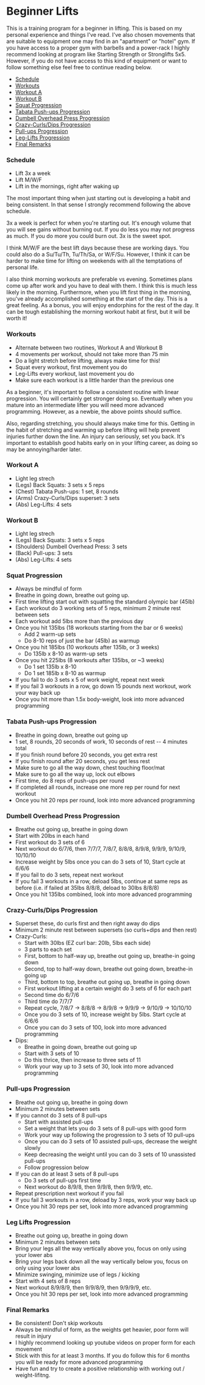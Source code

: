 # Beginner Lifts
This is a training program for a beginner in lifting. This is based on my
personal experience and things I've read. I've also chosen movements that
are suitable to equipment one may find in an "apartment" or "hotel" gym. If you
have access to a proper gym with barbells and a power-rack I highly recommend
looking at program like Starting Strength or Stronglifts 5x5. However, if you do not
have access to this kind of equipment or want to follow something else feel free
to continue reading below.

* [Schedule](#schedule)
* [Workouts](#workouts)
* [Workout A](#workout-a)
* [Workout B](#workout-b)
* [Squat Progression](#squat-progression)
* [Tabata Push-ups Progression](#tabata-push-ups-progression)
* [Dumbell Overhead Press Progression](#dumbell-overhead-press-progression)
* [Crazy-Curls/Dips Progression](#crazy-curls/dips-progression)
* [Pull-ups Progression](#pull-ups-progression)
* [Leg-Lifts Progression](#leg-lifts-progression)
* [Final Remarks](#final-remarks)

### Schedule
* Lift 3x a week
* Lift M/W/F
* Lift in the mornings, right after waking up

The most important thing when just starting out is developing a habit and being
consistent. In that sense I strongly recommend following the above schedule.

3x a week is perfect for when you're starting out. It's enough volume that you
will see gains without burning out. If you do less you may not
progress as much. If you do more you could burn out. 3x is the sweet spot.

I think M/W/F are the best lift days  because these are working days. You could
also do a Su/Tu/Th, Tu/Th/Sa, or W/F/Su. However, I think it can be harder
to make time for lifting on weekends with all the temptations of personal life.

I also think morning workouts are preferable vs evening. Sometimes plans come
up after work and you have to deal with them. I think this is much less likely
in the morning. Furthermore, when you lift first thing in the morning, you've
already accomplished something at the start of the day. This is a great feeling.
As a bonus, you will enjoy endorphins for the rest of the day. It can be tough
establishing the morning workout habit at first, but it will be worth it!

### Workouts
* Alternate between two routines, Workout A and Workout B
* 4 movements per workout, should not take more than 75 min
* Do a light stretch before lifting, always make time for this!
* Squat every workout, first movement you do
* Leg-Lifts every workout, last movement you do
* Make sure each workout is a little harder than the previous one

As a beginner, it's important to follow a consistent routine with
linear progression. You will certainly get stronger doing so. Eventually
when you mature into an intermediate lifter you will need more advanced
programming. However, as a newbie, the above points should suffice.

Also, regarding stretching, you should always make time for this.
Getting in the habit of stretching and warming up before lifting will help
prevent injuries further down the line. An injury can seriously, set you back.
It's important to establish good habits early on in your lifting career, as
doing so may be annoying/harder later.

### Workout A
* Light leg strech
* (Legs) Back Squats: 3 sets x 5 reps
* (Chest) Tabata Push-ups: 1 set, 8 rounds
* (Arms) Crazy-Curls/Dips superset: 3 sets
* (Abs) Leg-Lifts: 4 sets

### Workout B
* Light leg strech
* (Legs) Back Squats: 3 sets x 5 reps
* (Shoulders) Dumbell Overhead Press: 3 sets
* (Back) Pull-ups: 3 sets
* (Abs) Leg-Lifts: 4 sets

### Squat Progression
* Always be mindful of form
* Breathe in going down, breathe out going up.
* First time lifting start out with squatting the standard olympic bar (45lb)
* Each workout do 3 working sets of 5 reps, minimum 2 minute rest between sets
* Each workout add 5lbs more than the previous day
* Once you hit 135lbs (18 workouts starting from the bar or 6 weeks)
    * Add 2 warm-up sets
    * Do 8-10 reps of just the bar (45lb) as warmup
* Once you hit 185lbs (10 workouts after 135lb, or 3 weeks)
    * Do 135lb x 8-10 as warm-up sets
* Once you hit 225lbs (8 workouts after 135lbs, or ~3 weeks)
    * Do 1 set 135lb x 8-10
    * Do 1 set 185lb x 8-10 as warmup
* If you fail to do 3 sets x 5 of work weight, repeat next week
* If you fail 3 workouts in a row, go down 15 pounds next workout, work your way back up
* Once you hit more than 1.5x body-weight, look into more advanced programming

### Tabata Push-ups Progression
* Breathe in going down, breathe out going up
* 1 set, 8 rounds, 20 seconds of work, 10 seconds of rest -- 4 minutes total
* If you finish round before 20 seconds, you get extra rest
* If you finish round after 20 seconds, you get less rest
* Make sure to go all the way down, chest touching floor/mat
* Make sure to go all the way up, lock out elbows
* First time, do 8 reps of push-ups per round
* If completed all rounds, increase one more rep per round for next workout
* Once you hit 20 reps per round, look into more advanced programming

### Dumbell Overhead Press Progression
* Breathe out going up, breathe in going down
* Start with 20lbs in each hand
* First workout do 3 sets of 6
* Next workout do 6/7/6, then 7/7/7, 7/8/7, 8/8/8, 8/9/8, 9/9/9, 9/10/9, 10/10/10
* Increase weight by 5lbs once you can do 3 sets of 10, Start cycle at 6/6/6
* If you fail to do 3 sets, repeat next workout
* If you fail 3 workouts in a row, deload 5lbs, continue at same reps as before
  (i.e. if failed at 35lbs 8/8/8, deload to 30lbs 8/8/8)
* Once you hit 135lbs combined, look into more advanced programming

### Crazy-Curls/Dips Progression
* Superset these, do curls first and then right away do dips
* Minimum 2 minute rest between supersets (so curls+dips and then rest)
* Crazy-Curls:
    * Start with 30lbs (EZ curl bar: 20lb, 5lbs each side)
    * 3 parts to each set
    * First, bottom to half-way up, breathe out going up, breathe-in going down
    * Second, top to half-way down, breathe out going down, breathe-in going up
    * Third, bottom to top, breathe out going up, breathe in going down
    * First workout lifting at a certain weight do 3 sets of 6 for each part
    * Second time do 6/7/6
    * Third time do 7/7/7
    * Repeat cycle, 7/8/7 -> 8/8/8 -> 8/9/8 -> 9/9/9 -> 9/10/9 -> 10/10/10
    * Once you do 3 sets of 10, increase weight by 5lbs. Start cycle at 6/6/6
    * Once you can do 3 sets of 100, look into more advanced programming
* Dips:
    * Breathe in going down, breathe out going up
    * Start with 3 sets of 10
    * Do this thrice, then increase to three sets of 11
    * Work your way up to 3 sets of 30, look into more advanced programming

### Pull-ups Progression
* Breathe out going up, breathe in going down
* Minimum 2 minutes between sets
* If you cannot do 3 sets of 8 pull-ups
    * Start with assisted pull-ups
    * Set a weight that lets you do 3 sets of 8 pull-ups with good form
    * Work your way up following the progression to 3 sets of 10 pull-ups
    * Once you can do 3 sets of 10 assisted pull-ups, decrease the weight slowly
    * Keep decreasing the weight until you can do 3 sets of 10 unassisted pull-ups
    * Follow progression below
* If you can do at least 3 sets of 8 pull-ups
    * Do 3 sets of pull-ups first time
    * Next workout do 8/9/8, then 9/9/8, then 9/9/9, etc.
* Repeat prescription next workout if you fail
* If you fail 3 workouts in a row, deload by 3 reps, work your way back up
* Once you hit 30 reps per set, look into more advanced programming

### Leg Lifts Progression
* Breathe out going up, breathe in going down
* Minimum 2 minutes between sets
* Bring your legs all the way vertically above you, focus on only using your lower abs
* Bring your legs back down all the way vertically below you, focus on only using your lower abs
* Minimize swinging, minimize use of legs / kicking
* Start with 4 sets of 8 reps
* Next workout 8/9/8/9, then 9/9/8/9, then 9/9/9/9, etc.
* Once you hit 30 reps per set, look into more advanced programming

### Final Remarks
* Be consistent! Don't skip workouts
* Always be mindful of form, as the weights get heavier, poor form will result in injury
* I highly recommend looking up youtube videos on proper form for each movement
* Stick with this for at least 3 months. If you do follow this for 6 months you will be ready for more advanced programming
* Have fun and try to create a positive relationship with working out / weight-lifitng.
